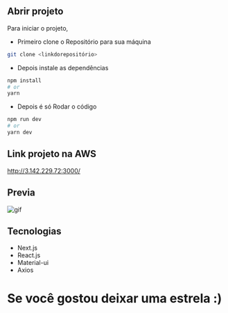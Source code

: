 ## Abrir projeto

Para iniciar o projeto, 
- Primeiro clone o Repositório para sua máquina
```bash
git clone <linkdorepositório>
```
- Depois instale as dependências
```bash
npm install
# or
yarn
```
- Depois é só Rodar o código
```bash
npm run dev
# or
yarn dev
```

## Link projeto na AWS
http://3.142.229.72:3000/

## Previa
![gif](/public/giff.gif)

## Tecnologias

 - Next.js
 - React.js
 - Material-ui
 - Axios
# Se você gostou deixar uma estrela :)
